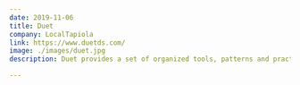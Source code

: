 ```yaml
---
date: 2019-11-06
title: Duet
company: LocalTapiola
link: https://www.duetds.com/
image: ./images/duet.jpg
description: Duet provides a set of organized tools, patterns and practices that work as the foundation for LocalTapiola and Turva digital products and experiences.

---
```


